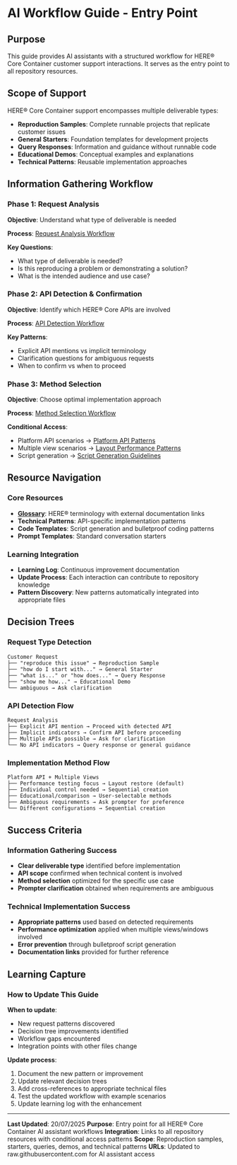 # AI Workflow Guide - Entry Point

## Purpose
This guide provides AI assistants with a structured workflow for HERE® Core Container customer support interactions. It serves as the entry point to all repository resources.

## Scope of Support
HERE® Core Container support encompasses multiple deliverable types:

- **Reproduction Samples**: Complete runnable projects that replicate customer issues
- **General Starters**: Foundation templates for development projects
- **Query Responses**: Information and guidance without runnable code
- **Educational Demos**: Conceptual examples and explanations
- **Technical Patterns**: Reusable implementation approaches

## Information Gathering Workflow

### Phase 1: Request Analysis
**Objective**: Understand what type of deliverable is needed

**Process**: [Request Analysis Workflow](https://raw.githubusercontent.com/TonyBarkell/here-core-ai-references/refs/heads/main/detailed-workflows/request-analysis.md)

**Key Questions**:
- What type of deliverable is needed?
- Is this reproducing a problem or demonstrating a solution?
- What is the intended audience and use case?

### Phase 2: API Detection & Confirmation
**Objective**: Identify which HERE® Core APIs are involved

**Process**: [API Detection Workflow](https://raw.githubusercontent.com/TonyBarkell/here-core-ai-references/refs/heads/main/detailed-workflows/api-detection.md)

**Key Patterns**:
- Explicit API mentions vs implicit terminology
- Clarification questions for ambiguous requests
- When to confirm vs when to proceed

### Phase 3: Method Selection
**Objective**: Choose optimal implementation approach

**Process**: [Method Selection Workflow](https://raw.githubusercontent.com/TonyBarkell/here-core-ai-references/refs/heads/main/detailed-workflows/method-selection.md)

**Conditional Access**:
- Platform API scenarios → [Platform API Patterns](https://raw.githubusercontent.com/TonyBarkell/here-core-ai-references/refs/heads/main/technical-patterns/platform-api-patterns.md)
- Multiple view scenarios → [Layout Performance Patterns](https://raw.githubusercontent.com/TonyBarkell/here-core-ai-references/refs/heads/main/technical-patterns/layout-performance-patterns.md)
- Script generation → [Script Generation Guidelines](https://raw.githubusercontent.com/TonyBarkell/here-core-ai-references/refs/heads/main/code-templates/script-generation-guidelines.md)

## Resource Navigation

### Core Resources
- **[Glossary](https://raw.githubusercontent.com/TonyBarkell/here-core-ai-references/refs/heads/main/glossary.md)**: HERE® terminology with external documentation links
- **Technical Patterns**: API-specific implementation patterns
- **Code Templates**: Script generation and bulletproof coding patterns
- **Prompt Templates**: Standard conversation starters

### Learning Integration
- **Learning Log**: Continuous improvement documentation
- **Update Process**: Each interaction can contribute to repository knowledge
- **Pattern Discovery**: New patterns automatically integrated into appropriate files

## Decision Trees

### Request Type Detection
```
Customer Request
├── "reproduce this issue" → Reproduction Sample
├── "how do I start with..." → General Starter
├── "what is..." or "how does..." → Query Response
├── "show me how..." → Educational Demo
└── ambiguous → Ask clarification
```

### API Detection Flow
```
Request Analysis
├── Explicit API mention → Proceed with detected API
├── Implicit indicators → Confirm API before proceeding
├── Multiple APIs possible → Ask for clarification
└── No API indicators → Query response or general guidance
```

### Implementation Method Flow
```
Platform API + Multiple Views
├── Performance testing focus → Layout restore (default)
├── Individual control needed → Sequential creation
├── Educational/comparison → User-selectable methods
├── Ambiguous requirements → Ask prompter for preference
└── Different configurations → Sequential creation
```

## Success Criteria

### Information Gathering Success
- **Clear deliverable type** identified before implementation
- **API scope** confirmed when technical content is involved
- **Method selection** optimized for the specific use case
- **Prompter clarification** obtained when requirements are ambiguous

### Technical Implementation Success
- **Appropriate patterns** used based on detected requirements
- **Performance optimization** applied when multiple views/windows involved
- **Error prevention** through bulletproof script generation
- **Documentation links** provided for further reference

## Learning Capture

### How to Update This Guide
**When to update**:
- New request patterns discovered
- Decision tree improvements identified
- Workflow gaps encountered
- Integration points with other files change

**Update process**:
1. Document the new pattern or improvement
2. Update relevant decision trees
3. Add cross-references to appropriate technical files
4. Test the updated workflow with example scenarios
5. Update learning log with the enhancement

---

**Last Updated**: 20/07/2025
**Purpose**: Entry point for all HERE® Core Container AI assistant workflows
**Integration**: Links to all repository resources with conditional access patterns
**Scope**: Reproduction samples, starters, queries, demos, and technical patterns
**URLs**: Updated to raw.githubusercontent.com for AI assistant access